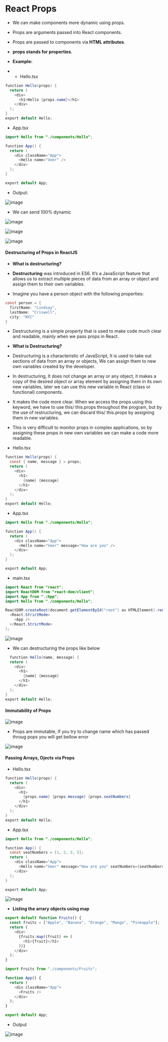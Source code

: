 # React Props

* We can make components more dynamic using props.
* Props are arguments passed into React components.
* Props are passed to components via **HTML attributes**.
* **props stands for properties**.

* **Example:**
* * Hello.tsx
```java
function Hello(props) {
  return (
    <div>
      <h1>Hello {props.name}</h1>
    </div>
  );
}
export default Hello;
```
* App.tsx
```java
import Hello from "./components/Hello";

function App() {
  return (
    <div className="App">
      <Hello name="Veer" />
    </div>
  );
}

export default App;
```
* Output:
  
![image](https://github.com/veerrajukakarla434/2025-Front-End-Technology-Stack-Pilot-Project/assets/40323661/a6681c00-e3e0-4f9d-bed2-15f5697de513)

* We can send 100% dynamic

![image](https://github.com/veerrajukakarla434/2025-Front-End-Technology-Stack-Pilot-Project/assets/40323661/775c6375-32ea-460b-b257-a66a7a456aac)

![image](https://github.com/veerrajukakarla434/2025-Front-End-Technology-Stack-Pilot-Project/assets/40323661/1a50c58e-66bd-4ca6-9fc9-9804c4982cf1)

![image](https://github.com/veerrajukakarla434/2025-Front-End-Technology-Stack-Pilot-Project/assets/40323661/8458762e-c562-4b3c-8bcc-6520afa8d91f)
  
#### Destructuring of Props in ReactJS

* **What is destructuring?**

* **Destructuring** was introduced in ES6. It’s a JavaScript feature that allows us to extract multiple pieces of data from an array or object and assign them to their own variables.

* Imagine you have a person object with the following properties:
```java
const person = {
  firstName: "Lindsay",
  lastName: "Criswell",
  city: "NYC"
}
```
* Destructuring is a simple property that is used to make code much clear and readable, mainly when we pass props in React.

* **What is Destructuring?**

* Destructuring is a characteristic of JavaScript, It is used to take out sections of data from an array or objects, We can assign them to new own variables created by the developer.
* In destructuring, It does not change an array or any object, it makes a copy of the desired object or array element by assigning them in its own new variables, later we can use this new variable in React (class or functional) components.
* It makes the code more clear. When we access the props using this keyword, we have to use this/ this.props throughout the program, but by the use of restructuring, we can discard this/ this.props by assigning them in new variables.
* This is very difficult to monitor props in complex applications, so by assigning these props in new own variables we can make a code more readable.

* Hello.tsx
```java
function Hello(props) {
  const { name, message } = props;
  return (
    <div>
      <h1>
        {name} {message}
      </h1>
    </div>
  );
}
export default Hello;

```
* App.tsx

```java
import Hello from "./components/Hello";

function App() {
  return (
    <div className="App">
      <Hello name="Veer" message="How are you" />
    </div>
  );
}

export default App;

```
* main.tsx
```java
import React from "react";
import ReactDOM from "react-dom/client";
import App from "./App";
import Hello from "./components/Hello";

ReactDOM.createRoot(document.getElementById("root") as HTMLElement).render(
  <React.StrictMode>
    <App />
  </React.StrictMode>
);

```
![image](https://github.com/veerrajukakarla434/2025-Front-End-Technology-Stack-Pilot-Project/assets/40323661/af3c9637-b031-4064-bb18-f02df33bca06)

* We can destructuring the props like below
```java
  function Hello(name, message) {
  return (
    <div>
      <h1>
        {name} {message}
      </h1>
    </div>
  );
}
export default Hello;
```

####  Immutability of Props

![image](https://github.com/veerrajukakarla434/2025-Front-End-Technology-Stack-Pilot-Project/assets/40323661/536ec38b-8686-49ff-bb75-1238c9cc5935)

* Props are immutable, If you try to change name which has passed throug pops you will get bellow error

![image](https://github.com/veerrajukakarla434/2025-Front-End-Technology-Stack-Pilot-Project/assets/40323661/824673bc-7ba0-4489-8f66-119f7c1aa748)
  
#### Passing Arrays, Ojects via Props
* Hello.tsx
```java
function Hello(props) {
  return (
    <div>
      <h1>
        {props.name} {props.message} {props.seatNumbers}
      </h1>
    </div>
  );
}
export default Hello;
```
* App.tsx
```java
import Hello from "./components/Hello";

function App() {
  const seatNumbers = [1, 2, 3, 5];
  return (
    <div className="App">
      <Hello name="Veer" message="How are you" seatNumbers={seatNumbers} />
    </div>
  );
}

export default App;
```
![image](https://github.com/veerrajukakarla434/2025-Front-End-Technology-Stack-Pilot-Project/assets/40323661/63999fa5-5aa2-4572-96f7-1139c3720205)

* **Listing the arrary objects using map**
```javascript
export default function Fruits() {
  const fruits = ["Apple", "Banana", "Orange", "Mango", "Pineapple"];
  return (
    <div>
      {fruits.map((fruit) => (
        <h1>{fruit}</h1>
      ))}
    </div>
  );
}

```
```javascript
import Fruits from "./components/Fruits";

function App() {
  return (
    <div className="App">
      <Fruits />
    </div>
  );
}

export default App;
```
* Output
 
![image](https://github.com/veerrajukakarla434/2025-Front-End-Technology-Stack-Pilot-Project/assets/40323661/bda3fceb-99ab-40f6-9166-0502d4a3ea3f)


  

